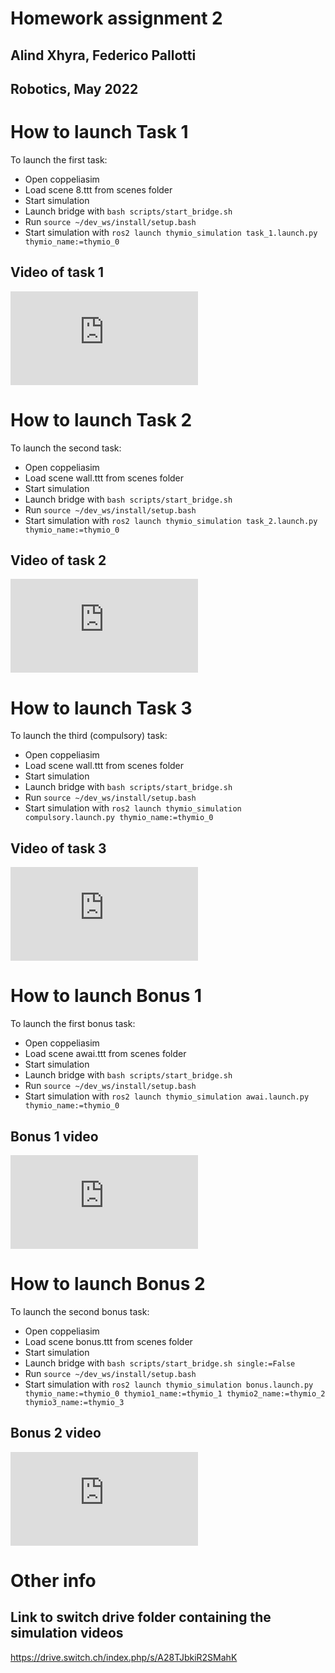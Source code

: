 # Homework assignment 2
## Alind Xhyra, Federico Pallotti
## Robotics, May 2022

# How to launch Task 1
To launch the first task:
* Open coppeliasim
* Load scene 8.ttt from scenes folder
* Start simulation
* Launch bridge with `bash scripts/start_bridge.sh`
* Run `source ~/dev_ws/install/setup.bash`
* Start simulation with `ros2 launch thymio_simulation task_1.launch.py thymio_name:=thymio_0`

## Video of task 1
[![](https://drive.switch.ch/index.php/apps/files_sharing/ajax/publicpreview.php?x=3840&y=1314&a=true&file=Task_1_snapshot.png&t=RWxrYFFnNv1ojOs&scalingup=0)](https://drive.switch.ch/index.php/s/F720Uj3vgeKUcn8)

# How to launch Task 2
To launch the second task:
* Open coppeliasim
* Load scene wall.ttt from scenes folder
* Start simulation
* Launch bridge with `bash scripts/start_bridge.sh`
* Run `source ~/dev_ws/install/setup.bash`
* Start simulation with `ros2 launch thymio_simulation task_2.launch.py thymio_name:=thymio_0`

## Video of task 2
[![](https://drive.switch.ch/index.php/apps/files_sharing/ajax/publicpreview.php?x=3840&y=1314&a=true&file=Bonus_2_snapshot.png&t=5Ooamo4WmTMWXTk&scalingup=0)](https://drive.switch.ch/index.php/s/PGYY6H9vdnslFxo)

# How to launch Task 3
To launch the third (compulsory) task:
* Open coppeliasim
* Load scene wall.ttt from scenes folder
* Start simulation
* Launch bridge with `bash scripts/start_bridge.sh`
* Run `source ~/dev_ws/install/setup.bash`
* Start simulation with `ros2 launch thymio_simulation compulsory.launch.py thymio_name:=thymio_0`

## Video of task 3
[![](https://drive.switch.ch/index.php/apps/files_sharing/ajax/publicpreview.php?x=3840&y=1314&a=true&file=Task_3_snapshot.png&t=J1gKO072kQgO6sQ&scalingup=0)](https://drive.switch.ch/index.php/s/bJp1fba89kH54Ou)

# How to launch Bonus 1
To launch the first bonus task:
* Open coppeliasim
* Load scene awai.ttt from scenes folder
* Start simulation
* Launch bridge with `bash scripts/start_bridge.sh`
* Run `source ~/dev_ws/install/setup.bash`
* Start simulation with `ros2 launch thymio_simulation awai.launch.py thymio_name:=thymio_0`

## Bonus 1 video
[![](https://drive.switch.ch/index.php/apps/files_sharing/ajax/publicpreview.php?x=3840&y=1314&a=true&file=Bonus_1_snapshot.png&t=UWyR4vO1mTjj5ET&scalingup=0)](https://drive.switch.ch/index.php/s/qDz1FYfn8ADLmdR)

# How to launch Bonus 2
To launch the second bonus task:
* Open coppeliasim
* Load scene bonus.ttt from scenes folder
* Start simulation
* Launch bridge with `bash scripts/start_bridge.sh single:=False`
* Run `source ~/dev_ws/install/setup.bash`
* Start simulation with `ros2 launch thymio_simulation bonus.launch.py thymio_name:=thymio_0 thymio1_name:=thymio_1 thymio2_name:=thymio_2 thymio3_name:=thymio_3`

## Bonus 2 video
[![](https://drive.switch.ch/index.php/apps/files_sharing/ajax/publicpreview.php?x=3840&y=1314&a=true&file=Bonus_2_snapshot.png&t=5Ooamo4WmTMWXTk&scalingup=0)](https://drive.switch.ch/index.php/s/fjd19jmIipBpbse)

# Other info


## Link to switch drive folder containing the simulation videos
https://drive.switch.ch/index.php/s/A28TJbkiR2SMahK